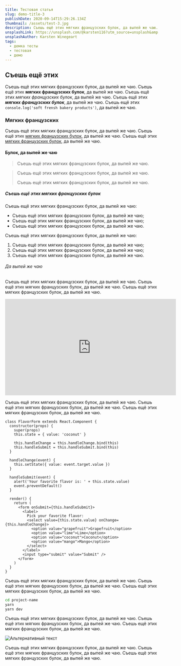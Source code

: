```yaml
---
title: Тестовая статья
slug: demo-title-3
publishDate: 2020-09-14T15:29:26.134Z
thumbnail: /assets/test-3.jpg
description: Съешь ещё этих мягких французских булок, да выпей же чаю. Съешь ещё этих мягких французских булок, да выпей же чаю. Съешь ещё этих мягких французских булок, да выпей же чаю. Съешь ещё этих мягких французских булок, да выпей же чаю
unsplashLink: https://unsplash.com/@karsten116?utm_source=unsplash&amp;utm_medium=referral&amp;utm_content=creditCopyText
unsplashAuthor: Karsten Winegeart
tags:
  - демка тесты
  - тестовая
  - демо
---
```


## Съешь ещё этих

Съешь ещё этих мягких французских булок, да выпей же чаю. Съешь ещё этих **мягких французских булок**, да выпей же чаю. Съешь ещё этих _мягких французских булок_, да выпей же чаю. Съешь ещё этих **_мягких французских булок_**, да выпей же чаю. Съешь ещё этих `console.log('soft frensh bakery products')`, да выпей же чаю.

### Мягких французских

Съешь ещё этих мягких французских булок, да выпей же чаю. Съешь ещё этих [мягких французских булок](/), да выпей же чаю. Съешь ещё этих [мягких французских булок](https://www.google.com/), да выпей же чаю.

#### Булок, да выпей же чаю

> Съешь ещё этих мягких французских булок, да выпей же чаю.

> Съешь ещё этих мягких французских булок, да выпей же чаю.
>
> Съешь ещё этих мягких французских булок, да выпей же чаю.

##### Съешь ещё этих мягких французских булок

Съешь ещё этих мягких французских булок, да выпей же чаю:

- Съешь ещё этих мягких французских булок, да выпей же чаю;
- Съешь ещё этих мягких французских булок, да выпей же чаю;
- Съешь ещё этих мягких французских булок, да выпей же чаю.

Съешь ещё этих мягких французских булок, да выпей же чаю:

1. Съешь ещё этих мягких французских булок, да выпей же чаю;
1. Съешь ещё этих мягких французских булок, да выпей же чаю;
1. Съешь ещё этих мягких французских булок, да выпей же чаю.

###### Да выпей же чаю

Съешь ещё этих мягких французских булок, да выпей же чаю. Съешь ещё этих мягких французских булок, да выпей же чаю. Съешь ещё этих мягких французских булок, да выпей же чаю.

<iframe width="560" height="315" src="https://www.youtube.com/embed/eMx5ZCkIwfQ" frameborder="0" allow="accelerometer; autoplay; encrypted-media; gyroscope; picture-in-picture" allowfullscreen></iframe>

Съешь ещё этих мягких французских булок, да выпей же чаю. Съешь ещё этих мягких французских булок, да выпей же чаю. Съешь ещё этих мягких французских булок, да выпей же чаю.

```jsx{14-17}
class FlavorForm extends React.Component {
  constructor(props) {
    super(props)
    this.state = { value: 'coconut' }

    this.handleChange = this.handleChange.bind(this)
    this.handleSubmit = this.handleSubmit.bind(this)
  }

  handleChange(event) {
    this.setState({ value: event.target.value })
  }

  handleSubmit(event) {
    alert('Your favorite flavor is: ' + this.state.value)
    event.preventDefault()
  }

  render() {
    return (
      <form onSubmit={this.handleSubmit}>
        <label>
          Pick your favorite flavor:
          <select value={this.state.value} onChange={this.handleChange}>
            <option value="grapefruit">Grapefruit</option>
            <option value="lime">Lime</option>
            <option value="coconut">Coconut</option>
            <option value="mango">Mango</option>
          </select>
        </label>
        <input type="submit" value="Submit" />
      </form>
    )
  }
}
```

Съешь ещё этих мягких французских булок, да выпей же чаю. Съешь ещё этих мягких французских булок, да выпей же чаю. Съешь ещё этих мягких французских булок, да выпей же чаю.

```bash
cd project-name
yarn
yarn dev
```

Съешь ещё этих мягких французских булок, да выпей же чаю. Съешь ещё этих мягких французских булок, да выпей же чаю. Съешь ещё этих мягких французских булок, да выпей же чаю.

![Альтернативный текст](/assets/test.jpg 'Съешь ещё этих мягких французских булок, да выпей же чаю')

Съешь ещё этих мягких французских булок, да выпей же чаю. Съешь ещё этих мягких французских булок, да выпей же чаю. Съешь ещё этих мягких французских булок, да выпей же чаю.
